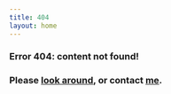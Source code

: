 ```yaml
---
title: 404
layout: home
---
```


### **Error 404: content not found!** 

### **Please [look around](/), or contact [me](mailto:sixf@des.ecnu.edu.cn "Xingfeng's email").**